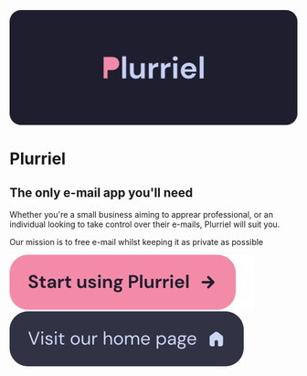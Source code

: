 ![](https://raw.githubusercontent.com/plurriel/.github/main/profile/banner.svg)

<h1>Plurriel</h1>
<h2>The only e-mail app you'll need</h2>

Whether you're a small business aiming to apprear professional, or an individual looking to take control over their e-mails, Plurriel will suit you.

Our mission is to free e-mail whilst keeping it as private as possible

[![Start using Plurriel](https://raw.githubusercontent.com/plurriel/.github/main/profile/signup.svg)](https://plurriel.email/signup)![](https://raw.githubusercontent.com/plurriel/.github/main/profile/16px_gap.svg)[![Visit our home page](https://raw.githubusercontent.com/plurriel/.github/main/profile/visit_home.svg)](https://plurriel.email/)
